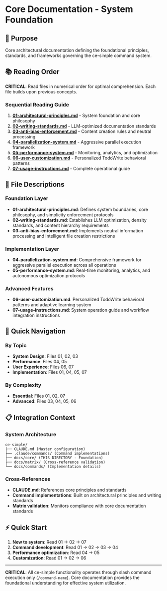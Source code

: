 # Core Documentation - System Foundation

## 🎯 Purpose
Core architectural documentation defining the foundational principles, standards, and frameworks governing the ce-simple command system.

## 📚 Reading Order

**CRITICAL**: Read files in numerical order for optimal comprehension. Each file builds upon previous concepts.

### Sequential Reading Guide
1. **[01-architectural-principles.md](01-architectural-principles.md)** - System foundation and core philosophy
2. **[02-writing-standards.md](02-writing-standards.md)** - LLM-optimized documentation standards  
3. **[03-anti-bias-enforcement.md](03-anti-bias-enforcement.md)** - Content creation rules and neutral processing
4. **[04-parallelization-system.md](04-parallelization-system.md)** - Aggressive parallel execution framework
5. **[05-performance-system.md](05-performance-system.md)** - Monitoring, analytics, and optimization
6. **[06-user-customization.md](06-user-customization.md)** - Personalized TodoWrite behavioral patterns
7. **[07-usage-instructions.md](07-usage-instructions.md)** - Complete operational guide

## 🔧 File Descriptions

### Foundation Layer
- **01-architectural-principles.md**: Defines system boundaries, core philosophy, and simplicity enforcement protocols
- **02-writing-standards.md**: Establishes LLM optimization, density standards, and content hierarchy requirements
- **03-anti-bias-enforcement.md**: Implements neutral information processing and intelligent file creation restrictions

### Implementation Layer  
- **04-parallelization-system.md**: Comprehensive framework for aggressive parallel execution across all operations
- **05-performance-system.md**: Real-time monitoring, analytics, and autonomous optimization protocols

### Advanced Features
- **06-user-customization.md**: Personalized TodoWrite behavioral patterns and adaptive learning system
- **07-usage-instructions.md**: System operation guide and workflow integration instructions

## 🚀 Quick Navigation

### By Topic
- **System Design**: Files 01, 02, 03
- **Performance**: Files 04, 05  
- **User Experience**: Files 06, 07
- **Implementation**: Files 01, 04, 05, 07

### By Complexity
- **Essential**: Files 01, 02, 07
- **Advanced**: Files 03, 04, 05, 06

## 📋 Integration Context

### System Architecture
```
ce-simple/
├── CLAUDE.md (Master configuration)
├── .claude/commands/ (Command implementations)
├── docs/core/ (THIS DIRECTORY - Foundation)
├── docs/matrix/ (Cross-reference validation)
└── docs/commands/ (Implementation details)
```

### Cross-References
- **CLAUDE.md**: References core principles and standards
- **Command implementations**: Built on architectural principles and writing standards
- **Matrix validation**: Monitors compliance with core documentation standards

## ⚡ Quick Start

1. **New to system**: Read 01 → 02 → 07
2. **Command development**: Read 01 → 02 → 03 → 04
3. **Performance optimization**: Read 04 → 05
4. **Customization**: Read 01 → 02 → 06

---

**CRITICAL**: All ce-simple functionality operates through slash command execution only (`/command-name`). Core documentation provides the foundational understanding for effective system utilization.